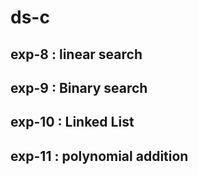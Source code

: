 # ds-c


 ## exp-8 : linear search
 
 ## exp-9 : Binary search
 
 ## exp-10 : Linked List


## exp-11 : polynomial addition 
